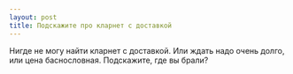 ```yaml
---
layout: post 
title: Подскажите про кларнет с доставкой 
--- 
```

Нигде не могу найти кларнет с доставкой. Или ждать надо очень долго, или цена баснословная. Подскажите, где вы брали?